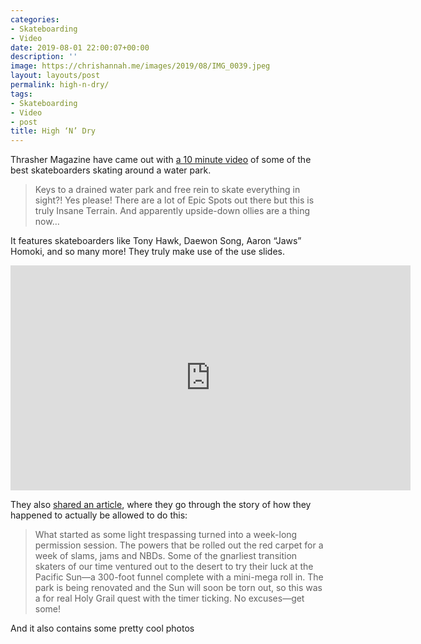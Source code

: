 ```yaml
---
categories:
- Skateboarding
- Video
date: 2019-08-01 22:00:07+00:00
description: ''
image: https://chrishannah.me/images/2019/08/IMG_0039.jpeg
layout: layouts/post
permalink: high-n-dry/
tags:
- Skateboarding
- Video
- post
title: High ‘N’ Dry
---
```


<p>Thrasher Magazine have came out with <a href="https://www.thrashermagazine.com/articles/videos/high-and-dry-video/">a 10 minute video</a> of some of the best skateboarders skating around a water park.</p>
<blockquote><p>
  Keys to a drained water park and free rein to skate everything in sight?! Yes please! There are a lot of Epic Spots out there but this is truly Insane Terrain. And apparently upside-down ollies are a thing now&#8230;
</p></blockquote>
<p>It features skateboarders like Tony Hawk, Daewon Song, Aaron “Jaws” Homoki, and so many more! They truly make use of the use slides.</p>
<span class="embed-youtube" style="text-align:center; display: block;"><iframe class='youtube-player' width='640' height='360' src='https://www.youtube-nocookie.com/embed/xVdnjfiGXz4?version=3&#038;rel=1&#038;fs=1&#038;autohide=2&#038;showsearch=0&#038;showinfo=1&#038;iv_load_policy=1&#038;wmode=transparent' allowfullscreen='true' style='border:0;'></iframe></span>
<p>They also <a href="https://www.thrashermagazine.com/articles/high-n-dry-article/">shared an article</a>, where they go through the story of how they happened to actually be allowed to do this:</p>
<blockquote><p>
  What started as some light trespassing turned into a week-long permission session. The powers that be rolled out the red carpet for a week of slams, jams and NBDs. Some of the gnarliest transition skaters of our time ventured out to the desert to try their luck at the Pacific Sun—a 300-foot funnel complete with a mini-mega roll in. The park is being renovated and the Sun will soon be torn out, so this was a for real Holy Grail quest with the timer ticking. No excuses—get some!
</p></blockquote>
<p>And it also contains some pretty cool photos</p>
